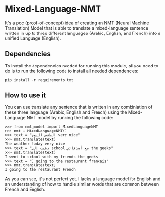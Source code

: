 # Mixed-Language-NMT
It's a poc (proof-of-concept) idea of creating an NMT (Neural Machine Translation) Model that is able to translate a mixed-language sentence written in up to three different languages (Arabic, English, and French) into a unified Language (English).

## Dependencies
To install the dependencies needed for running this module, all you need to 
do is to run the following code to install all needed dependencies:
```
pip install -r requirements.txt
```

## How to use it
You can use translate any sentence that is written in any combiniation of these
three language (Arabic, English and French) using the Mixed-Language NMT model
by running the following code:
```
>>> from nmt_model import MixedLanguageNMT
>>> nmt = MixedLanguageNMT()
>>> text = "الطقس اليوم very nice"
>>> nmt.translate(text)
The weather today very nice
>>> text = "ذهبت إلى school مع أصدقائي the geeks"
>>> nmt.translate(text)
I went to school with my friends the geeks
>>> text = "I going to the restaurant français"
>>> nmt.translate(text)
I going to the restaurant French
```

As you can see, it's not perfect yet. I lacks a language model for English and
an understanding of how to handle similar words that are common between French 
and English.


